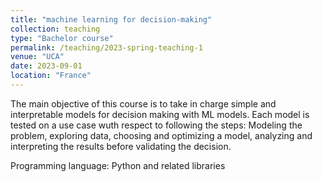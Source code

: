 ```yaml
---
title: "machine learning for decision-making"
collection: teaching
type: "Bachelor course"
permalink: /teaching/2023-spring-teaching-1
venue: "UCA"
date: 2023-09-01
location: "France"
---
```


The main objective of this course is to take in charge simple and interpretable models for decision making with ML models. Each model is tested on a use case wuth respect to following the steps: Modeling the problem, exploring data, choosing and optimizing a model, analyzing and interpreting the results before validating the decision.

Programming language: Python and related libraries 
